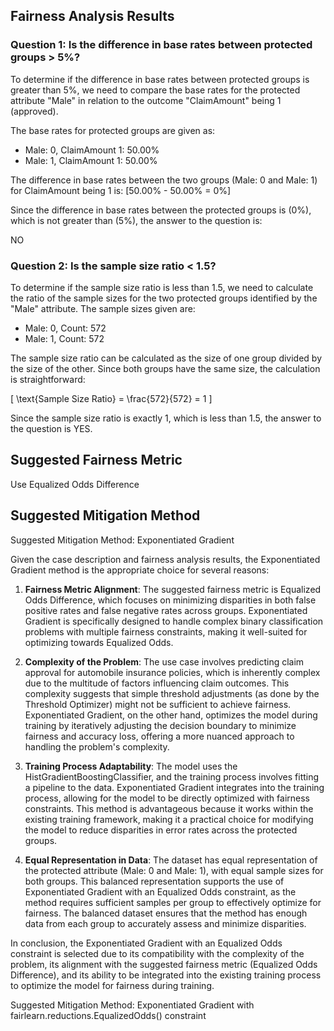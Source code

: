 
## Fairness Analysis Results

### Question 1: Is the difference in base rates between protected groups > 5%?
To determine if the difference in base rates between protected groups is greater than 5%, we need to compare the base rates for the protected attribute "Male" in relation to the outcome "ClaimAmount" being 1 (approved).

The base rates for protected groups are given as:
- Male: 0, ClaimAmount 1: 50.00%
- Male: 1, ClaimAmount 1: 50.00%

The difference in base rates between the two groups (Male: 0 and Male: 1) for ClaimAmount being 1 is:
\[50.00\% - 50.00\% = 0\%\]

Since the difference in base rates between the protected groups is \(0\%\), which is not greater than \(5\%\), the answer to the question is:

NO

### Question 2: Is the sample size ratio < 1.5?
To determine if the sample size ratio is less than 1.5, we need to calculate the ratio of the sample sizes for the two protected groups identified by the "Male" attribute. The sample sizes given are:

- Male: 0, Count: 572
- Male: 1, Count: 572

The sample size ratio can be calculated as the size of one group divided by the size of the other. Since both groups have the same size, the calculation is straightforward:

\[ \text{Sample Size Ratio} = \frac{572}{572} = 1 \]

Since the sample size ratio is exactly 1, which is less than 1.5, the answer to the question is YES.

## Suggested Fairness Metric
Use Equalized Odds Difference

## Suggested Mitigation Method
Suggested Mitigation Method: Exponentiated Gradient

Given the case description and fairness analysis results, the Exponentiated Gradient method is the appropriate choice for several reasons:

1. **Fairness Metric Alignment**: The suggested fairness metric is Equalized Odds Difference, which focuses on minimizing disparities in both false positive rates and false negative rates across groups. Exponentiated Gradient is specifically designed to handle complex binary classification problems with multiple fairness constraints, making it well-suited for optimizing towards Equalized Odds.

2. **Complexity of the Problem**: The use case involves predicting claim approval for automobile insurance policies, which is inherently complex due to the multitude of factors influencing claim outcomes. This complexity suggests that simple threshold adjustments (as done by the Threshold Optimizer) might not be sufficient to achieve fairness. Exponentiated Gradient, on the other hand, optimizes the model during training by iteratively adjusting the decision boundary to minimize fairness and accuracy loss, offering a more nuanced approach to handling the problem's complexity.

3. **Training Process Adaptability**: The model uses the HistGradientBoostingClassifier, and the training process involves fitting a pipeline to the data. Exponentiated Gradient integrates into the training process, allowing for the model to be directly optimized with fairness constraints. This method is advantageous because it works within the existing training framework, making it a practical choice for modifying the model to reduce disparities in error rates across the protected groups.

4. **Equal Representation in Data**: The dataset has equal representation of the protected attribute (Male: 0 and Male: 1), with equal sample sizes for both groups. This balanced representation supports the use of Exponentiated Gradient with an Equalized Odds constraint, as the method requires sufficient samples per group to effectively optimize for fairness. The balanced dataset ensures that the method has enough data from each group to accurately assess and minimize disparities.

In conclusion, the Exponentiated Gradient with an Equalized Odds constraint is selected due to its compatibility with the complexity of the problem, its alignment with the suggested fairness metric (Equalized Odds Difference), and its ability to be integrated into the existing training process to optimize the model for fairness during training.

Suggested Mitigation Method: Exponentiated Gradient with fairlearn.reductions.EqualizedOdds() constraint
